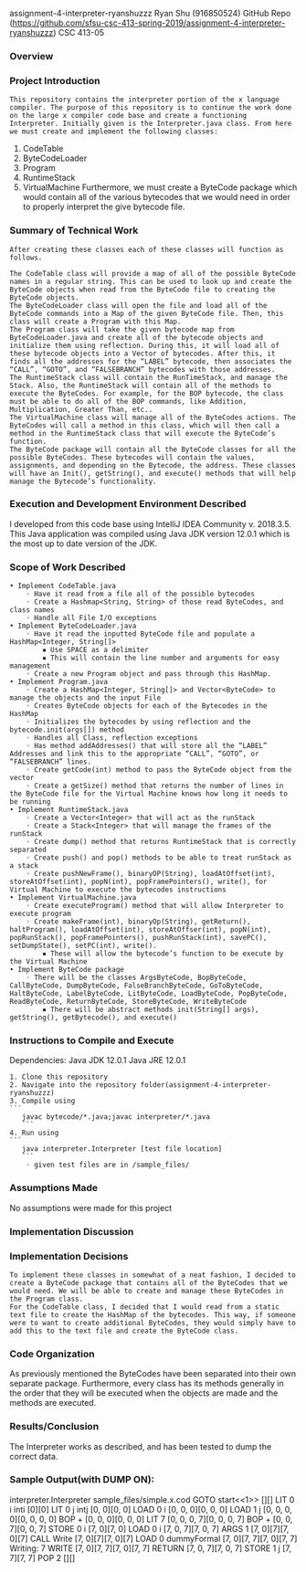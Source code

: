 assignment-4-interpreter-ryanshuzzz
Ryan Shu (916850524)
GitHub Repo
(https://github.com/sfsu-csc-413-spring-2019/assignment-4-interpreter-ryanshuzzz)
CSC 413-05

### Overview

### Project Introduction
	This repository contains the interpreter portion of the x language compiler. The purpose of this repository is to continue the work done on the large x compiler code base and create a functioning Interpreter. Initially given is the Interpreter.java class. From here we must create and implement the following classes:
1. CodeTable
2. ByteCodeLoader
3. Program
4. RuntimeStack
5. VirtualMachine
Furthermore, we must create a ByteCode package which would contain all of the various bytecodes that we would need in order to properly interpret the give bytecode file.

### Summary of Technical Work
	After creating these classes each of these classes will function as follows.

	The CodeTable class will provide a map of all of the possible ByteCode names in a regular string. This can be used to look up and create the ByteCode objects when read from the ByteCode file to creating the ByteCode objects.
	The ByteCodeLoader class will open the file and load all of the ByteCode commands into a Map of the given ByteCode file. Then, this class will create a Program with this Map.
	The Program class will take the given bytecode map from ByteCodeLoader.java and create all of the bytecode objects and initialize them using reflection. During this, it will load all of these bytecode objects into a Vector of bytecodes. After this, it finds all the addresses for the “LABEL” bytecode, then associates the “CALL”, “GOTO”, and “FALSEBRANCH” bytecodes with those addresses.
	The RuntimeStack class will contain the RunTimeStack, and manage the Stack. Also, the RuntimeStack will contain all of the methods to execute the ByteCodes. For example, for the BOP bytecode, the class must be able to do all of the BOP commands, like Addition, Multiplication, Greater Than, etc..
	The VirtualMachine class will manage all of the ByteCodes actions. The ByteCodes will call a method in this class, which will then call a method in the RuntimeStack class that will execute the ByteCode’s function.
	The ByteCode package will contain all the ByteCode classes for all the possible ByteCodes. These bytecodes will contain the values, assignments, and depending on the Bytecode, the address. These classes will have an Init(), getString(), and execute() methods that will help manage the Bytecode’s functionality.

### Execution and Development Environment Described

I developed from this code base using IntelliJ IDEA Community v. 2018.3.5. This Java application was compiled using Java JDK version 12.0.1 which is the most up to date version of the JDK.

### Scope of Work Described
    • Implement CodeTable.java
        ◦ Have it read from a file all of the possible bytecodes
        ◦ Create a Hashmap<String, String> of those read ByteCodes, and class names
        ◦ Handle all File I/O exceptions
    • Implement ByteCodeLoader.java
        ◦ Have it read the inputted ByteCode file and populate a HashMap<Integer, String[]>
            ▪ Use SPACE as a delimiter
            ▪ This will contain the line number and arguments for easy management
        ◦ Create a new Program object and pass through this HashMap.
    • Implement Program.java
        ◦ Create a HashMap<Integer, String[]> and Vector<ByteCode> to manage the objects and the input File
        ◦ Creates ByteCode objects for each of the Bytecodes in the HashMap
        ◦ Initializes the bytecodes by using reflection and the bytecode.init(args[]) method
        ◦ Handles all Class, reflection exceptions
        ◦ Has method addAddresses() that will store all the “LABEL” Addresses and link this to the appropriate “CALL”, “GOTO”, or “FALSEBRANCH” lines.
        ◦ Create getCode(int) method to pass the ByteCode object from the vector
        ◦ Create a getSize() method that returns the number of lines in the ByteCode file for the Virtual Machine knows how long it needs to be running
    • Implement RuntimeStack.java
        ◦ Create a Vector<Integer> that will act as the runStack
        ◦ Create a Stack<Integer> that will manage the frames of the runStack
        ◦ Create dump() method that returns RuntimeStack that is correctly separated
        ◦ Create push() and pop() methods to be able to treat runStack as a stack
        ◦ Create pushNewFrame(), binaryOP(String), loadAtOffset(int), storeAtOffset(int), popN(int), popFramePointers(), write(), for Virtual Machine to execute the bytecodes instructions
    • Implement VirtualMachine.java
        ◦ Create executeProgram() method that will allow Interpreter to execute program
        ◦ Create makeFrame(int), binaryOp(String), getReturn(), haltProgram(), loadAtOffset(int), storeAtOffser(int), popN(int), popRunStack(), popFramePointers(), pushRunStack(int), savePC(), setDumpState(), setPC(int), write().
            ▪ These will allow the bytecode’s function to be execute by the Virtual Machine
    • Implement ByteCode package
        ◦ There will be the classes ArgsByteCode, BopByteCode, CallByteCode, DumpByteCode, FalseBranchByteCode, GoToByteCode, HaltByteCode, LabelByteCode, LitByteCode, LoadByteCode, PopByteCode, ReadByteCode, ReturnByteCode, StoreByteCode, WriteByteCode
            ▪ There will be abstract methods init(String[] args), getString(), getBytecode(), and execute()
### Instructions to Compile and Execute
Dependencies:
Java JDK 12.0.1
Java JRE 12.0.1

    1. Clone this repository
    2. Navigate into the repository folder(assignment-4-interpreter-ryanshuzzz)
    3. Compile using
    ```
       javac bytecode/*.java;javac interpreter/*.java
       ```
    4. Run using
    ```
       java interpreter.Interpreter [test file location]
       ```
        ◦ given test files are in /sample_files/

### Assumptions Made

No assumptions were made for this project

### Implementation Discussion

### Implementation Decisions
	To implement these classes in somewhat of a neat fashion, I decided to create a ByteCode package that contains all of the ByteCodes that we would need. We will be able to create and manage these ByteCodes in the Program class.
	For the CodeTable class, I decided that I would read from a static text file to create the HashMap of the bytecodes. This way, if someone were to want to create additional ByteCodes, they would simply have to add this to the text file and create the ByteCode class.

### Code Organization
As previously mentioned the ByteCodes have been separated into their own separate package. Furthermore, every class has its methods generally in the order that they will be executed when the objects are made and the methods are executed.

### Results/Conclusion
The Interpreter works as described, and has been tested to dump the correct data.

### Sample Output(with DUMP ON):
interpreter.Interpreter sample_files/simple.x.cod
GOTO start<<1>>
[][]
LIT 0 i				inti
[0][0]
LIT 0 j				intj
[0, 0][0, 0]
LOAD 0 i			<load i>
[0, 0, 0][0, 0, 0]
LOAD 1 j			<load j>
[0, 0, 0, 0][0, 0, 0, 0]
BOP +
[0, 0, 0][0, 0, 0]
LIT 7
[0, 0, 0, 7][0, 0, 0, 7]
BOP +
[0, 0, 7][0, 0, 7]
STORE 0 i
[7, 0][7, 0]
LOAD 0 i			<load i>
[7, 0, 7][7, 0, 7]
ARGS 1
[7, 0][7][7, 0][7]
CALL Write
[7, 0][7][7, 0][7]
LOAD 0 dummyFormal			<load dummyFormal>
[7, 0][7, 7][7, 0][7, 7]
Writing: 7
WRITE
[7, 0][7, 7][7, 0][7, 7]
RETURN
[7, 0, 7][7, 0, 7]
STORE 1 j
[7, 7][7, 7]
POP 2
[][]